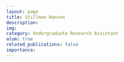 ```yaml
---
layout: page
title: Stillman Hanson
description:
img:
category: Undergraduate Research Assistant
alum: true
related_publications: false
importance:
---
```

